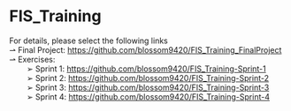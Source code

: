 # FIS_Training

For details, please select the following links <br/>
 ⇀ Final Project: https://github.com/blossom9420/FIS_Training_FinalProject <br/>
 ⇀ Exercises: <br/>
    &nbsp; &nbsp; &nbsp; &nbsp; ➢ Sprint 1: https://github.com/blossom9420/FIS_Training-Sprint-1 <br/>
    &nbsp; &nbsp; &nbsp; &nbsp; ➢ Sprint 2: https://github.com/blossom9420/FIS_Training-Sprint-2 <br/>
    &nbsp; &nbsp; &nbsp; &nbsp; ➢ Sprint 3: https://github.com/blossom9420/FIS_Training-Sprint-3 <br/>
    &nbsp; &nbsp; &nbsp; &nbsp; ➢ Sprint 4: https://github.com/blossom9420/FIS_Training-Sprint-4 <br/>
